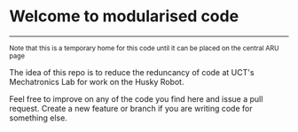 # Welcome to modularised code
---

<sub> Note that this is a temporary home for this code until it can be placed on the central ARU page<sub>
  
The idea of this repo is to reduce the reduncancy of code at UCT's Mechatronics Lab for work on the Husky Robot. 

Feel free to improve on any of the code you find here and issue a pull request. 
Create a new feature or branch if you are writing code for something else. 



